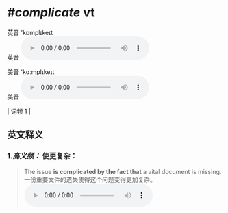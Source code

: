 # ***\#complicate*** vt
英音 'kɒmplɪkeɪt  
英音
<audio src="./media/complicate-B.aac" controls="controls"></audio>

美音 'kɑːmplɪkeɪt  
美音
<audio src="./media/complicate.aac" controls="controls"></audio>



| 词频 1 |  

英文释义
---
### 1.*高义频：* **使更复杂：**  

 > The issue **is complicated by the fact that** a vital document is missing.   
 > 一份重要文件的遗失使得这个问题变得更加复杂。    
<audio src="./media/1-complicate.aac" controls="controls"></audio>


